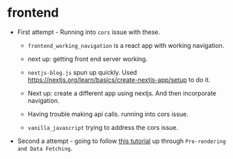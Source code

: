 # frontend

* First attempt - Running into `cors` issue with these.

    * `frontend_working_navigation` is a react app with working navigation.

    * next up: getting front end server working.

    * `nextjs-blog.js` spun up quickly. Used https://nextjs.org/learn/basics/create-nextjs-app/setup to do it.

    * Next up: create a different app using nextjs. And then incorporate navigation.

    * Having trouble making api calls. running into cors issue.

    * `vanilla_javascript` trying to address the cors issue.

* Second a attempt - going to follow [this tutorial](https://nextjs.org/learn/basics/create-nextjs-app?utm_source=next-site&utm_medium=nav-cta&utm_campaign=next-website) up through `Pre-rendering and Data Fetching`.